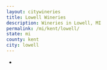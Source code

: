 ```yaml
---
layout: citywineries
title: Lowell Wineries
description: Wineries in Lowell, MI
permalink: /mi/kent/lowell/
state: mi
county: kent
city: lowell
---
```

-
